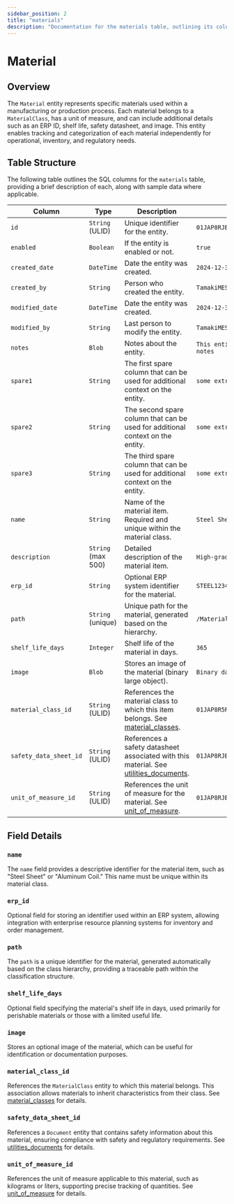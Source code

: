 ```yaml
---
sidebar_position: 2
title: "materials"
description: "Documentation for the materials table, outlining its columns and structure."
---
```


# Material

## Overview

The `Material` entity represents specific materials used within a manufacturing or production process. Each material
belongs to a `MaterialClass`, has a unit of measure, and can include additional details such as an ERP ID, shelf life,
safety datasheet, and image. This entity enables tracking and categorization of each material independently for
operational, inventory, and regulatory needs.

## Table Structure

The following table outlines the SQL columns for the `materials` table, providing a brief description of each, along
with sample data where applicable.

| Column                 | Type               | Description                                                                                                                         | Example                             |
| ---------------------- | ------------------ | ----------------------------------------------------------------------------------------------------------------------------------- | ----------------------------------- |
| `id`                   | `String` (ULID)    | Unique identifier for the entity.                                                                                                   | `01JAP8RJBN-8ZTPXSGY-J9GSDPE1`      |
| `enabled`              | `Boolean`          | If the entity is enabled or not.                                                                                                    | `true`                              |
| `created_date`         | `DateTime`         | Date the entity was created.                                                                                                        | `2024-12-31T19:48:44Z`              |
| `created_by`           | `String`           | Person who created the entity.                                                                                                      | `TamakiMES`                         |
| `modified_date`        | `DateTime`         | Date the entity was created.                                                                                                        | `2024-12-31T19:48:44Z`              |
| `modified_by`          | `String`           | Last person to modify the entity.                                                                                                   | `TamakiMES`                         |
| `notes`                | `Blob`             | Notes about the entity.                                                                                                             | `This entity has these extra notes` |
| `spare1`               | `String`           | The first spare column that can be used for additional context on the entity.                                                       | `some extra context 1`              |
| `spare2`               | `String`           | The second spare column that can be used for additional context on the entity.                                                      | `some extra context 2`              |
| `spare3`               | `String`           | The third spare column that can be used for additional context on the entity.                                                       | `some extra context 3`              |
| `name`                 | `String`           | Name of the material item. Required and unique within the material class.                                                           | `Steel Sheet`                       |
| `description`          | `String` (max 500) | Detailed description of the material item.                                                                                          | `High-grade steel sheet`            |
| `erp_id`               | `String`           | Optional ERP system identifier for the material.                                                                                    | `STEEL12345`                        |
| `path`                 | `String` (unique)  | Unique path for the material, generated based on the hierarchy.                                                                     | `/Materials/RawMaterials/Steel`     |
| `shelf_life_days`      | `Integer`          | Shelf life of the material in days.                                                                                                 | `365`                               |
| `image`                | `Blob`             | Stores an image of the material (binary large object).                                                                              | `Binary data`                       |
| `material_class_id`    | `String` (ULID)    | References the material class to which this item belongs. See [material_classes](../material-model/material-class).                 | `01JAP8R5RT-3FPXQABY-7KQZT6VF`      |
| `safety_data_sheet_id` | `String` (ULID)    | References a safety datasheet associated with this material. See [utilities_documents](../utility-models/document-model/documents). | `01JAP8RJBN-9WTGQRQW-Y3XCRTXF`      |
| `unit_of_measure_id`   | `String` (ULID)    | References the unit of measure for the material. See [unit_of_measure](../utility-models/unit-of-measure-model/unit-of-measure).    | `01JAP8RJBN-4VYZUKE1-LY2QHV8X`      |

## Field Details

### `name`

The `name` field provides a descriptive identifier for the material item, such as "Steel Sheet" or "Aluminum Coil." This
name must be unique within its material class.

### `erp_id`

Optional field for storing an identifier used within an ERP system, allowing integration with enterprise resource
planning systems for inventory and order management.

### `path`

The `path` is a unique identifier for the material, generated automatically based on the class hierarchy, providing a
traceable path within the classification structure.

### `shelf_life_days`

Optional field specifying the material's shelf life in days, used primarily for perishable materials or those with a
limited useful life.

### `image`

Stores an optional image of the material, which can be useful for identification or documentation purposes.

### `material_class_id`

References the `MaterialClass` entity to which this material belongs. This association allows materials to inherit
characteristics from their class.
See [material_classes](../material-model/material-class) for details.

### `safety_data_sheet_id`

References a `Document` entity that contains safety information about this material, ensuring compliance with safety and
regulatory requirements.
See [utilities_documents](../utility-models/document-model/documents) for details.

### `unit_of_measure_id`

References the unit of measure applicable to this material, such as kilograms or liters, supporting precise tracking of
quantities.
See [unit_of_measure](../utility-models/unit-of-measure-model/unit-of-measure) for details.
